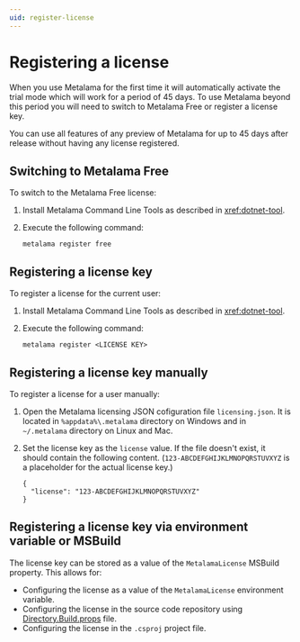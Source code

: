 ```yaml
---
uid: register-license
---
```


# Registering a license

When you use Metalama for the first time it will automatically activate the trial mode which will work for a period of 45 days. To use Metalama beyond this period you will need to switch to Metalama Free or register a license key.

You can use all features of any preview of Metalama for up to 45 days after release without having any license registered.

## Switching to Metalama Free

To switch to the Metalama Free license:

1. Install Metalama Command Line Tools as described in <xref:dotnet-tool>.
2. Execute the following command:

   ```
   metalama register free
   ```

## Registering a license key

To register a license for the current user:

1. Install Metalama Command Line Tools as described in <xref:dotnet-tool>.
2. Execute the following command:
   
   ```
   metalama register <LICENSE KEY>
   ```

## Registering a license key manually

To register a license for a user manually:

1. Open the Metalama licensing JSON cofiguration file `licensing.json`. It is located in `%appdata%\.metalama` directory on Windows and in `~/.metalama` directory on Linux and Mac.
2. Set the license key as the `license` value. If the file doesn't exist, it should contain the following content. (`123-ABCDEFGHIJKLMNOPQRSTUVXYZ` is a placeholder for the actual license key.)

   ```
   {
     "license": "123-ABCDEFGHIJKLMNOPQRSTUVXYZ"
   }
   ```

## Registering a license key via environment variable or MSBuild

The license key can be stored as a value of the `MetalamaLicense` MSBuild property. This allows for:

- Configuring the license as a value of the `MetalamaLicense` environment variable.
- Configuring the license in the source code repository using [Directory.Build.props](https://learn.microsoft.com/en-us/visualstudio/msbuild/customize-your-build?view=vs-2022#directorybuildprops-and-directorybuildtargets) file.
- Configuring the license in the `.csproj` project file.
